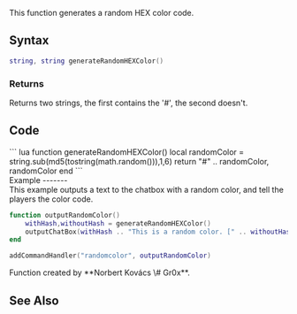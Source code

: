 <lowercasetitle></lowercasetitle>

This function generates a random HEX color code.

Syntax
------

``` lua
string, string generateRandomHEXColor()
```

### Returns

Returns two strings, the first contains the '\#', the second doesn't.

Code
----

<section name="Function source" class="both" show="true">
``` lua
function generateRandomHEXColor()
    local randomColor = string.sub(md5(tostring(math.random())),1,6)
    return "#" .. randomColor, randomColor
end
```

</section>
Example
-------

<section name="Example" class="server" show="true">
This example outputs a text to the chatbox with a random color, and tell the players the color code.

``` lua
function outputRandomColor()
    withHash,withoutHash = generateRandomHEXColor()
    outputChatBox(withHash .. "This is a random color. [" .. withoutHash .. "]", root, 255, 255, 255, true)
end

addCommandHandler("randomcolor", outputRandomColor)
```

</section>
Function created by **Norbert Kovács \# Gr0x**.

See Also
--------

